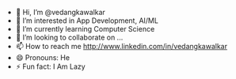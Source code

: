 - 👋 Hi, I’m @vedangkawalkar
- 👀 I’m interested in App Development, AI/ML
- 🌱 I’m currently learning Computer Science
- 💞️ I’m looking to collaborate on ...
- 📫 How to reach me http://www.linkedin.com/in/vedangkawalkar
- 😄 Pronouns: He
- ⚡ Fun fact: I Am Lazy
